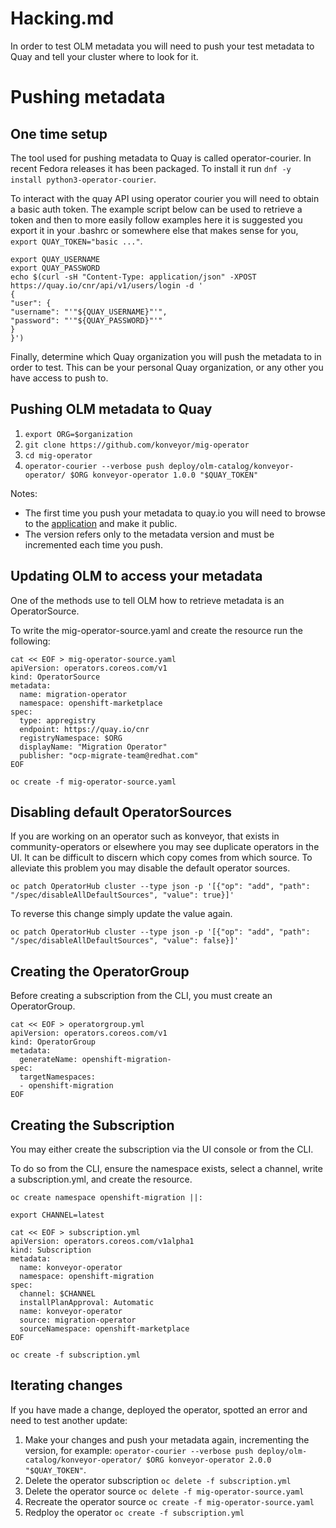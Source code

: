 # Hacking.md
In order to test OLM metadata you will need to push your test metadata to Quay and tell your cluster where to look for it.

# Pushing metadata

## One time setup
The tool used for pushing metadata to Quay is called operator-courier. In recent Fedora releases it has been packaged. To install it run `dnf -y install python3-operator-courier`.

To interact with the quay API using operator courier you will need to obtain a  basic auth token. The example script below can be used to retrieve a token and then to more easily follow examples here it is suggested you export it in your .bashrc or somewhere else that makes sense for you, `export QUAY_TOKEN="basic ..."`.

```
export QUAY_USERNAME
export QUAY_PASSWORD
echo $(curl -sH "Content-Type: application/json" -XPOST https://quay.io/cnr/api/v1/users/login -d '
{
"user": {
"username": "'"${QUAY_USERNAME}"'",
"password": "'"${QUAY_PASSWORD}"'"
}
}')
```

Finally, determine which Quay organization you will push the metadata to in order to test. This can be your personal Quay organization, or any other you have access to push to.

## Pushing OLM metadata to Quay
1. `export ORG=$organization`
1. `git clone https://github.com/konveyor/mig-operator`
1. `cd mig-operator`
1. `operator-courier --verbose push deploy/olm-catalog/konveyor-operator/ $ORG konveyor-operator 1.0.0 "$QUAY_TOKEN"`

Notes:
* The first time you push your metadata to quay.io you will need to browse to the [application](https://quay.io/application/) and make it public.
* The version refers only to the metadata version and must be incremented each time you push.

## Updating OLM to access your metadata
One of the methods use to tell OLM how to retrieve metadata is an OperatorSource.

To write the mig-operator-source.yaml and create the resource run the following:
```
cat << EOF > mig-operator-source.yaml
apiVersion: operators.coreos.com/v1
kind: OperatorSource
metadata:
  name: migration-operator
  namespace: openshift-marketplace
spec:
  type: appregistry
  endpoint: https://quay.io/cnr
  registryNamespace: $ORG
  displayName: "Migration Operator"
  publisher: "ocp-migrate-team@redhat.com"
EOF

oc create -f mig-operator-source.yaml
```

## Disabling default OperatorSources
If you are working on an operator such as konveyor, that exists in community-operators or elsewhere you may see duplicate operators in the UI. It can be difficult to discern which copy comes from which source. To alleviate this problem you may disable the default operator sources.
```
oc patch OperatorHub cluster --type json -p '[{"op": "add", "path": "/spec/disableAllDefaultSources", "value": true}]'
```

To reverse this change simply update the value again.
```
oc patch OperatorHub cluster --type json -p '[{"op": "add", "path": "/spec/disableAllDefaultSources", "value": false}]'
```

## Creating the OperatorGroup
Before creating a subscription from the CLI, you must create an OperatorGroup.

```
cat << EOF > operatorgroup.yml
apiVersion: operators.coreos.com/v1
kind: OperatorGroup
metadata:
  generateName: openshift-migration-
spec:
  targetNamespaces:
  - openshift-migration
EOF
```

## Creating the Subscription
You may either create the subscription via the UI console or from the CLI.

To do so from the CLI, ensure the namespace exists, select a channel, write a subscription.yml, and create the resource.

```
oc create namespace openshift-migration ||:

export CHANNEL=latest

cat << EOF > subscription.yml
apiVersion: operators.coreos.com/v1alpha1
kind: Subscription
metadata:
  name: konveyor-operator
  namespace: openshift-migration
spec:
  channel: $CHANNEL
  installPlanApproval: Automatic
  name: konveyor-operator
  source: migration-operator
  sourceNamespace: openshift-marketplace
EOF

oc create -f subscription.yml
```

## Iterating changes
If you have made a change, deployed the operator, spotted an error and need to test another update:

1. Make your changes and push your metadata again, incrementing the version, for example: `operator-courier --verbose push deploy/olm-catalog/konveyor-operator/ $ORG konveyor-operator 2.0.0 "$QUAY_TOKEN"`.
1. Delete the operator subscription `oc delete -f subscription.yml`
1. Delete the operator source `oc delete -f mig-operator-source.yaml`
1. Recreate the operator source `oc create -f mig-operator-source.yaml`
1. Redploy the operator `oc create -f subscription.yml`
